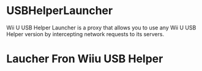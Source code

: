 # USBHelperLauncher
Wii U USB Helper Launcher is a proxy that allows you to use any Wii U USB Helper version by intercepting network requests to its servers.
# Laucher Fron Wiiu USB Helper 
